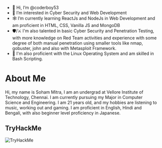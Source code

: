 - 👋 Hi, I’m @coderboy53
- 👀 I’m interested in Cyber Security and Web Development
- 🕸️ I’m currently learning ReactJs and NodeJs in Web Development and am proficient in HTML, CSS, Vanilla JS and MongoDB
- 🛡️/⚔️ I'm also talented in basic Cyber Security and Penetration Testing, with more knowledge on Red Team activities and experience with some degree of both manual penetration using smaller tools like nmap, gobuster, john and also with Metasploit Framework.
- 🐧 I'm also proficient with the Linux Operating System and am skilled in Bash Scripting.

# About Me

Hi, my name is Soham Mitra, I am an undergrad at Vellore Institute of Technology, Chennai. I am currently pursuing my Major in 
Computer Science and Engineering. I am 21 years old, and my hobbies are listening to music, working out and gaming. I am proficient in English, Hindi and Bengali, with also beginner level proficiency in Japanese.
<!---
coderboy53/coderboy53 is a ✨ special ✨ repository because its `README.md` (this file) appears on your GitHub profile.
You can click the Preview link to take a look at your changes.
--->
 ## TryHackMe
<img src="https://tryhackme-badges.s3.amazonaws.com/xyz.mitra53.png" alt="TryHackMe">
